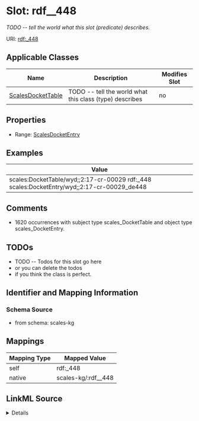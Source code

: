 

# Slot: rdf__448


_TODO -- tell the world what this slot (predicate) describes._





URI: [rdf:_448](http://www.w3.org/1999/02/22-rdf-syntax-ns#_448)



<!-- no inheritance hierarchy -->





## Applicable Classes

| Name | Description | Modifies Slot |
| --- | --- | --- |
| [ScalesDocketTable](../classes/ScalesDocketTable.md) | TODO -- tell the world what this class (type) describes |  no  |







## Properties

* Range: [ScalesDocketEntry](../classes/ScalesDocketEntry.md)






## Examples

| Value |
| --- |
| scales:DocketTable/wyd;;2:17-cr-00029 rdf:_448 scales:DocketEntry/wyd;;2:17-cr-00029_de448 |

## Comments

* 1620 occurrences with subject type scales_DocketTable and object type scales_DocketEntry.

## TODOs

* TODO -- Todos for this slot go here
* or you can delete the todos
* if you think the class is perfect.

## Identifier and Mapping Information







### Schema Source


* from schema: scales-kg




## Mappings

| Mapping Type | Mapped Value |
| ---  | ---  |
| self | rdf:_448 |
| native | scales-kg/:rdf__448 |




## LinkML Source

<details>
```yaml
name: rdf__448
description: TODO -- tell the world what this slot (predicate) describes.
todos:
- TODO -- Todos for this slot go here
- or you can delete the todos
- if you think the class is perfect.
comments:
- 1620 occurrences with subject type scales_DocketTable and object type scales_DocketEntry.
examples:
- value: scales:DocketTable/wyd;;2:17-cr-00029 rdf:_448 scales:DocketEntry/wyd;;2:17-cr-00029_de448
from_schema: scales-kg
rank: 1000
slot_uri: rdf:_448
alias: rdf__448
domain_of:
- scales_DocketTable
range: scales_DocketEntry

```
</details>